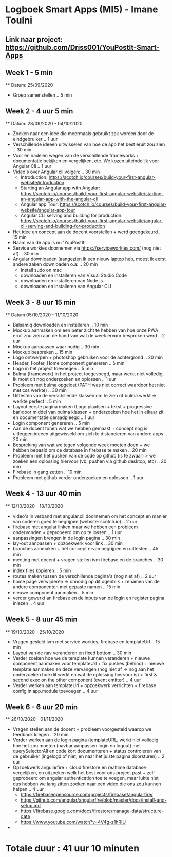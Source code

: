 # Logboek Smart Apps (MI5) - Imane Toulni
## Link naar project: https://github.com/Driss001/YouPostIt-Smart-Apps

## Week 1 - 5 min 
** Datum: 25/09/2020
* Groep samenstellen .. 5 min 

## Week 2 - 4 uur 5 min
** Datum: 28/09/2020 - 04/10/2020
* Zoeken naar een idee die meermaals gebruikt zak worden door de eindgebruiker .. 1 uur
* Verschillende ideeën uitwisselen van hoe de app het best eruit zou zien .. 30 min
* Voor en nadelen wegen van de verschillende frameworks + documentatie bekijken en vergelijken, etc. We kozen uiteindelijk voor Angular Cli .. 1 uur
* Video's over Angular cli volgen: .. 30 min
  - Introduction: https://scotch.io/courses/build-your-first-angular-website/introduction
  - Starting an Angular app with Angular: https://scotch.io/courses/build-your-first-angular-website/starting-an-angular-app-with-the-angular-cli
  - Angular app Tour: https://scotch.io/courses/build-your-first-angular-website/angular-app-tour
  - Angular CLI serving and building for production: https://scotch.io/courses/build-your-first-angular-website/angular-cli-serving-and-building-for-production
* Het idee en concept aan de docent voorstellen + werd goedgekeurd .. 15 min
* Naam van de app is nu 'YouPostIt'
* Service workies doornemen via  https://serviceworkies.com/ (nog niet af) .. 30 min 
* Angular downloaden (aangezien ik een nieuw laptop heb, moest ik eerst andere zaken downloaden o.a: .. 20 min
  - Install sudo on mac
  - downloaden en installeren van Visual Studio Code
  - downloaden en installeren van Node.js
  - downloaden en installeren van Angular CLI

## Week 3 - 8 uur 15 min
** Datum 05/10/2020 - 11/10/2020
* Balsamiq downloaden en installeren .. 10 min 
* Mockup aanmaken om een beter zicht te hebben van hoe onze PWA eruit zou zien aan de hand van wat de week ervoor besproken werd .. 2 uur
* Mockup aanpassen waar nodig .. 30 min 
* Mockup bespreken .. 15 min
* Logo ontwerpen + photoshop gebruiken voor de achtergrond .. 20 min 
* Header, Footer, Home component genereren .. 5 min 
* Logo in het project toevoegen .. 5 min 
* Bulma (framework) in het project toegevoegd, maar werkt niet volledig. Ik moet dit nog onderzoeken en oplossen .. 1 uur  
* Probleem met bulma opgelost (PATH was niet correct waardoor het niet met css werkte) .. 30 min 
* Uittesten van de verschillende klassen om te zien of bulma werkt => werkte perfect .. 5 min 
* Layout eerste pagina maken (Logo plaatsen + tekst + progressive bar)door middel van bulma klassen + onderzoeken hoe het in elkaar zit en documentatie geraadpleegd .. 1 uur
* Login component genereren .. 5 min
* Aan de docent tonen wat we hebben gemaakt + concept nog is uitleggen ideeen uitgewisseld om zich te distancieren van andere apps .. 20 min 
* Bespreking van wat we tegen volgende week moeten doen + we hebben bepaald om de database  in firebase te maken .. 20 min 
* Probleem met het pushen van de code op github (is te zwaar) > we zoeken een oplossing hiervoor (vb; pushen via github desktop, etc) .. 20 min 
* Firebase in gang zetten .. 10 min 
* Probleem met github verder onderzoeken en oplossen .. 1 uur

## Week 4 - 13 uur 40 min
** 12/10/2020 - 18/10/2020
* video's in verband met angular.cli doornemen om het concept en manier van coderen goed te begrijpen (website: scotch.io) .. 2 uur 
* firebase met angular linken maar we hebben een probleem ondervonden + geprobeerd om op te lossen ..  1 uur
* aanpassingen brengen in de login pagina .. 30 min
* lay-out aanpassen + opzoekwerk voor link .. 30 min 
* branches aanmaken + het concept ervan begrijpen en uittesten .. 45 min 
* meeting met docent + vragen stellen ivm firebase en de branches .. 30 min
* index files kopieren .. 5 min 
* routes maken tussen de verschillende pagina's (nog niet af) .. 2 uur  
* home page verwijderen => onnodig op dit ogenblik + renamen van de andere componenten met gepaste namen .. 15 min
* nieuwe component aanmaken .. 5 min 
* verder gewerkt an firebase en de inputs van de login en register pagina inlezen .. 4 uur

## Week 5 - 8 uur 45 min
** 19/10/2020 - 25/10/2020
* Vragen gesteld ivm met service workies, firebase en templateUrl .. 15 min
* Layout van de nav veranderen en fixed bottom .. 30 min
* Verder zoeken hoe we de template kunnen veranderen + nieuwe component aanmaken voor templateUrl + fix pushes (behind) + nieuwe template aanmaken en deze vervangen (nog niet af => nog aan het onderzoeken hoe dit werkt en wat de oplossing hiervoor is) + first & second exec on the other component (event emitter) .. 4 uur
* Verder werken aan templateUrl + opzoekwerk verrichten + firebase config in app.module toevoegen .. 4 uur 

## Week 6 - 6 uur 20 min  
** 26/10/2020 - 01/11/2020
* Vragen stellen aan de docent + probleem voorgesteld waarop we feedback kregen .. 20 min 
* Verder werken aan de login pagina (templateURL, werkt niet volledig hoe het zou moeten (navbar aanpassen login en logout) met querySelectorAll en code kort documenteren + status controleren van de gebruiker (ingelogd of niet, en naar het juiste pagina doorsturen) .. 2 uur
* Opzoekwerk angularfire + cloud firestore en realtime database vergelijken, en uitzoeken welk het best voor ons project past + zelf geprobeerd om angular authentication toe te voegen, maar lukte niet dus hebben we lang zitten zoeken naar een video die ons zou kunnen helpen ..  4 uur 
  - https://firebaseopensource.com/projects/firebase/angularfire/
  - https://github.com/angular/angularfire/blob/master/docs/install-and-setup.md
  - https://firebase.google.com/docs/firestore/manage-data/structure-data
  - https://www.youtube.com/watch?v=4V4g-z1hRIU
* 
  
# Totale duur : 41 uur 10 minuten

